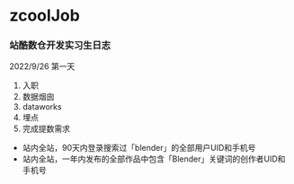 # zcoolJob
### 站酷数仓开发实习生日志

2022/9/26 第一天
1. 入职
2. 数据烟囱
3. dataworks
4. 埋点
5. 完成提数需求 
  - 站内全站，90天内登录搜索过「blender」的全部用户UID和手机号
  - 站内全站，一年内发布的全部作品中包含「Blender」关键词的创作者UID和手机号
